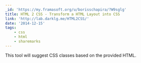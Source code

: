 ```yaml
---
_id: 'https://my.framasoft.org/u/borisschapira/?W9sglg'
title: HTML 2 CSS - Transform a HTML Layout into CSS
link: 'http://lab.darklg.me/HTML2CSS/'
date: '2014-12-15'
tags:
    - css
    - html
    - sharemarks
---
```


<div class="markdown"><p>This tool will suggest CSS classes based on the provided HTML.
</p></div>
